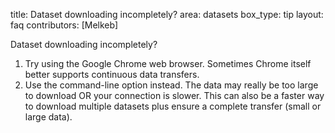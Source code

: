 title: Dataset downloading incompletely?
area: datasets
box_type: tip
layout: faq
contributors: [Melkeb]


Dataset downloading incompletely?

1. Try using the Google Chrome web browser. Sometimes Chrome itself better supports continuous data transfers.
2. Use the command-line option instead. The data may really be too large to download OR your connection is slower. This can also be a faster way to download multiple datasets plus ensure a complete transfer (small or large data).
